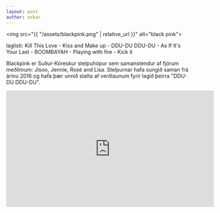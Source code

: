 ```yaml
---
layout: post
author: oskar
---
```

<img src="{{ "/assets/blackpink.png" | relative_url }}" alt="black pink">

laglisti: Kill This Love - Kiss and Make up - DDU-DU DDU-DU - As If It's Your Last - BOOMBAYAH - Playing with fire - Kick it 

Blackpink er Suður-Kóreskur stelpuhópur sem samanstendur af fjórum meðlimum: Jisoo, Jennie, Rosé and Lisa. Stelpurnar hafa sungið saman frá árinu 2016 og hafa þær unnið slatta af verðlaunum fyrir lagið þeirra "DDU-DU DDU-DU".

<iframe class="video" width="560" height="315" src="https://www.youtube.com/embed/IHNzOHi8sJs" frameborder="0" allow="accelerometer; autoplay; encrypted-media; gyroscope; picture-in-picture" allowfullscreen></iframe>